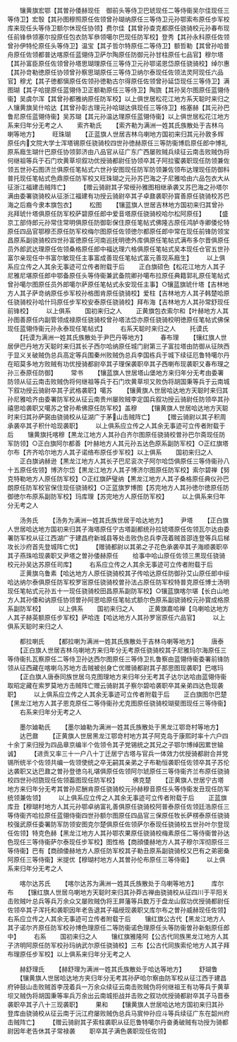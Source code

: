 <!-- { "loadSidebar": true } -->
　　镶黄旗宏鄂【其曽孙倭赫现任　御前头等侍卫巴琥现任二等侍衞吴尔佳现任三等侍卫】宏彀【其孙图穆照原任佐领曾孙瑚纳原任三等侍卫元孙鄂索布原任歩军校库来现任头等侍卫额尔休现任协领】费尔佳【其曾孙查克都原任骁骑校元孙春布现任前锋叅领塞尔投原任包衣防军叅领噶尔巴现任防军校】登秀【其孙永科原任佐领曾孙伊特伦原任头等侍卫】温宝【其子哲尔特原任二等侍卫】额哲勒【其曾孙哈普舟原任佐领都普达喀原任蓝翎侍卫萨尔陶原任防御元孙甘柱原任七品官】穆尔塔【其孙富臣原任佐领曾孙塔思瑚理原任三等侍卫元孙鄂诺恩岱原任骁骑校】绰尔惠【其孙竒勒徳原任协领曾孙察思瑚原任三等侍卫纳尔泰现任佐领法灵阿现任六品官】穆尤【其子徳都愼原任佐领孙徳勒古尔得原任佐领曾孙延岱现任三等侍卫】满图瑚【其子哈提原任蓝翎侍卫正额勒原任三等侍卫】陶旒【其孙吴尔图原任蓝翎侍衞】吴虞尔浑【其曾孙都雅纳原任防军校】以上俱世居松花江地方系天聪时来归之人镶黄旗吴什哈达【其曾孙彰古理元孙哈瑚达俱现任三等侍卫】格塞赫【其元孙巴鲁尼原任蓝翎侍衞】吴苏瑚【其元孙温达理原任蓝翎侍衞】以上俱世居松花江地方系来归年分无考之人
　　索齐勒氏
　　【索齐勒为满洲一姓其氏族散处于吉林乌喇等地方】
　　旺珠瑚
　　【正蓝旗人世居吉林乌喇地方国初来归其元孙敦多辉原任内文院大学士浑塔锡原任骁骑校四世孙徳赫原任三等防衞博启原任郎中博礼原系廕生瑚什巴原任协领郭济由八品官从征广东广西屡败贼兵续征云南击败贼伪将何继祖等兵于石门坎黄草坝叙功优授骑都尉任协领卒其子阿拉蜜袭职现任防领兼佐领五世孙石图济兰俱原任笔帖式六世孙安图现任防军防领兼佐领布达理现任防御科普托现任笔帖式色鼎原任防军校又旺珠瑚之元孙苏巴海之子尼雅哈由六品包衣大从征浙江福建击贼阵亡】
　　【赠云骑尉其子常绶孙雅图相继承袭又苏巴海之孙塔尔满由委署骁骑校从征浙江福建有功授云骑尉卒其子卓鼐袭职孙寳善原任骁骑校苏巴海之后裔今隶本旗包衣】
　　松图
　　【镶蓝旗人世居吉林地方国初来归其曾孙兆拜琥什塔俱原任防军校萨碧原任郎中爱音塔原任骁骑校哈尔松阿原任】
　　【盛京工部侍郎元孙常住常明俱原任防御彰保住原任笔帖式佛隆古原任鸿胪寺卿倭伦特原任四品官鄂穆丕原任防军校梅尔图原任佐领徳尔都原任郎中常在现任前锋防领宝昌原系副骁骑校四世孙富徳原任河南巡抚明徳外库俱原任笔帖式满布多尔晋俱原任员外郎武达理原任佐领桑格原任郎中福达理六格俱原任笔帖式吴本现任仓官五世孙富尔亲现任中书富尔敏现任主事富成善现任笔帖式富元善现系廕生】
　　以上俱系应立传之人其余无事迹可立传者附载于后
　　正白旗硕色【松花江地方人其子尼雅尼堪原任郎中鄂备原任头等侍衞兼武备院卿孙噶布拉原任典籍郭礼原任笔帖式曾孙噶尔图原任员外郎噶尔萨原任笔帖式永安现任主事】○镶蓝旗琥什塔【吉林地方人其子萨竒纳原任歩军校孙格图肯原任骁骑校】爱柱【吉林地方人其子韩楚哈原任骁骑校孙哈什玛原任步军校安泰原任骁骑校】拜布海【吉林地方人其孙常舒现任前锋校】
　　以上俱系
　　国初来归之人
　　正黄旗包衣索尔和【叶赫地方人其孙图善原任内副管领成禄原任骁骑校曾孙塔法岱亦原任骁骑校明徳原任笔帖式佛保现任蓝翎侍衞元孙永泰现任笔帖式】
　　右系天聪时来归之人
　　托谟氏
　　【托谟为满洲一姓其氏族散处于尹巴丹等地方】
　　春布理
　　【镶红旗人世居伊巴丹地方天聪时来归其长子西尔哈纳原任城门尉第三子富拉塔由防御从征陜西于显义关破贼伪总兵高定等兵围秦州败贼伪总兵李国栋兵于城下续征厄鲁特噶尔丹在昭莫多地方败贼有功优授骑都尉卒其子理保袭职卒其子西喇布现袭职又春布理之孙三泰原任防御】
　　常书
　　【镶蓝旗人世居塔山堡地方来归年分无考由委署防领从征云南击败贼伪将何继祖等兵于石门坎黄草坝又败伪将胡国秉等兵于云南城下叙功授云骑尉卒其子武格袭职】噶苏
　　【镶黄旗人世居哈达地方天聪时来归其孙尼雅哈齐由委署防军校从征云南贵州屡败贼李定国兵叙功授云骑尉任防领卒其孙禧思哈袭职又噶苏之曾孙希佛原任防军校】盖穆
　　【镶黄旗人世居哈达地方天聪时来归其孙萨弼由骁骑校从征湖广于茅山击贼阵亡】
　　【赠云骑尉以其子积周承袭卒其子积什哈现袭职】
　　以上俱系应立传之人其余无事迹可立传者附载于后
　　镶黄旗托喀穆【黒龙江地方人其孙白齐尔图原任骁骑校曽孙巴尔斋现任防军防领】○正白旗阿尔都善【叶赫地方人其元孙五达色原系副防军校】○正红旗塔尔布【齐齐哈尔地方人其子诺络布原任步军校】以上俱系
　　国初来归之人
　　正白旗讷赫逊【黒龙江地方人其长子巴尼衮次子阿尔哈岱俱原任三等侍衞孙八十五原任佐领】博济尔岱【黒龙江地方人其子博济尔图原任防军校】索尔碧禅【努克特勒地方人原任防军校】○正红旗萨璧纳【黒龙江地方人其子桑格原任典仪孙巴朗原任防军校官保住现任骁骑校】○正蓝旗罗博图【苏完地方人其孙徳尔徳原任防御徳尔布原系副防军校】玛库理【苏完地方人原任防军校】
　　以上俱系来归年分无考之人


　　汤务氏
　　【汤务为满洲一姓其氏族世居于哈达地方】
　　尹塔
　　【正白旗人世居哈达地方国初来归其子海塔原任宁古塔副都统孙拉琥塔原任佐领瓦尔达由委署防军校从征江西湖广于建昌府新城县等处击败伪总兵李茂着贼首邵连登等兵后梯攻长沙府首先登城阵亡优】
　　【赠骑都尉以其弟之子花色承袭卒其子海顺袭职卒其子燕珠哈现袭职又尹塔之曽孙倭赫原任
　　给事中哈山原任佐领三黒现任骁骑校元孙吴达苏原任司库】
　　右系应立传之人其余无事迹可立传者附载于后
　　正黄旗乌鲁素【哈达地方人原任骁骑校其子传哈达原任防御孙艾山原任郎中绥哈达纳尔泰俱原任防军校罗宻原任骁骑校曽孙法占原任防军校特普克原任博士汤明现任笔帖式元孙五十一现任骁骑校田昌原系副防军校】○镶蓝旗喀尔堪【长白山地方人其孙倭和讷原任协领曽孙阿思哈原任笔帖式额尔色原系副骁骑校元孙寳成格原系副防军校】
　　以上俱系
　　国初来归之人
　　正黄旗嘉哈禅【乌喇哈达地方人其子赫英额原任步军校】萨哈连【哈达地方人其孙罗宻原任六品官】
　　以上俱系天聪时来归之人












　　都拉喇氏
　　【都拉喇为满洲一姓其氏族散处于吉林乌喇等地方】
　　唐泰
　　【正白旗人世居吉林乌喇地方来归年分无考原任骁骑校其子尼雅玛尔海原任三等侍衞扎瓦察原任二等侍卫孙达西尔图原任三等侍卫扎鲁察由蓝翎侍衞委署前锋防领从征西藏在喀喇乌苏地方击贼被创身亡优赠骑都尉其子那思图现袭职】巴喀玛
　　【正白旗人唐泰同族世居乌克图理地方来归年分无考其子达尔达哈由蓝翎侍衞取昭定藏在索罗莫地方击贼阵亡赠云骑尉其子察尔碧哈袭职卒其亲弟四达色现袭职】
　　以上俱系应立传之人其余无事迹可立传者附载于后
　　正白旗图尔巴楚【黑龙江地方人其子恩克原任二等侍衞孙尤克图原任骁骑校瑚斐图现任三等侍衞】
　　右系来归年分无考之人

　　墨尔廸勒氏
　　【墨尔廸勒为满洲一姓其氏族散处于黑龙江鄂竒村等地方】
　　达巴鼐
　　【正黄旗人世居黑龙江鄂竒村地方其子阿克岛于康熙时率十六户四十余丁来归授为四品章京编半个佐领令其子党锡统之其兄之子鄂尔博绰因累世输诚】
　　【进贡又率三十一户八十丁迁居宁古塔与官兵一体效力优授骑都尉合并党锡所统半个佐领共编一佐领使统之卒无嗣其亲弟之子布勒恒袭职任佐领卒其子苏伦达袭职又达巴鼐之曽孙登徳乌礼堪俱原任佐领阿尔琥原任三等侍衞齐兰布原任骁骑校四世孙彻旒现任佐领葢图现任防军校】
　　佛克楚
　　【正黄旗人世居宁古塔地方来归年分无考其曽孙尼酬肯原任骁骑校元孙赫穆音原任头等侍衞发丑现任防军统领兼佐领】
　　以上俱系应立传之人其余无事迹可立传者附载于后
　　正蓝旗库丑【穆瑚村地方人其元孙鄂卓纳富礼善俱原任骁骑校阿普泰原任佐领廷浩原任三等侍衞齐哈拉原任蓝翎侍衞四世孙额尔图原任四品官三保原任牧长萨楞泰原任骁骑校强武原任委署防军防领安图克尔楚俱原任佐领萨尔泰现任骁骑校五世孙叶尔登现任佐领】特克色赫【黑龙江地方人其孙鄂农果原任骁骑校梅素原任二等侍衞曽孙达色现任三等侍衞萨尔泰现任步军校】图性格【商顔倭赫地方人其子穆尔浑彻原任三等侍衞】巴有【商顔倭赫地方人原任防军校其子勒丑原系副骁骑校又巴有之弟密桑阿原任三等侍衞】米提优【穆瑚村地方人其曽孙伦布原任三等侍衞】
　　以上俱系来归年分无考之人









　　喀尔达苏氏
　　【喀尔达苏为满洲一姓其氏族散处于乌喇等地方】
　　库尔布
　　【镶红旗人世居乌喇地方天聪时来归其孙莽古禅由骁骑校从征四川于平阳关击败贼叶总兵等兵万余众又屡败贼伪将王屛藩等兵数万于盘龙山叙功优授骑都尉任佐领卒其子浑托和袭职因年老告退其子福绶现袭职又库尔布之曽孙威赫现任佐领】右系应立传之人其余无事迹可立传者附载于后
　　镶红旗公古代【黑龙江地方人其子诺尔齐原任防军校孙博色理原任二等防衞诺色理原任头等防衞曽孙新魁原任郎中】
　　右系
　　国初来归之人
　　镶红旗雅隆阿【公古代同族黑龙江地方人其子济明阿原任防军校孙玛纳武尔原任骁骑校】三布【公古代同族索伦地方人其子拜布理原任步军校】以上俱系来归年分无考之人

　　赫舒理氏
　　【赫舒理为满洲一姓其氏族散处于哈达等地方】
　　舒瑚鲁
　　【镶黄旗人世居哈达地方夹归年分无考其孙萨哈尔察由防军校从征江西于建昌府钟鼓山击败贼首李茂着兵一万余众续征云南击败贼伪将何继祖王有功等兵于黄草坝又贼伪将胡国秉等率兵万余出云南城拒战并击败之叙功优授骑都尉卒其子马晋泰袭职卒其子八十三现袭职】
　　果和
　　【镶黄旗人世居哈达地方国初来归其孙登库由骁骑校从征云南于沅江府屡败贼伪总兵马賔仲孙应斗等兵续征广东在韶州府击贼阵亡】
　　【赠云骑尉其子索柱袭职从征厄鲁特噶尔丹奋勇破贼有功授为骑都尉因年老告休其子常禄袭
　　职卒其子满色袭职现任佐领】
